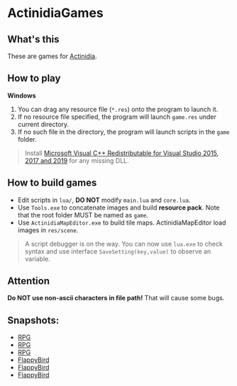 # ActinidiaGames

## What's this

These are games for [Actinidia](https://github.com/mooction/Actinidia).

## How to play

**Windows**

1. You can drag any resource file (`*.res`) onto the program to launch it.
2. If no resource file specified, the program will launch `game.res` under current directory.
3. If no such file in the directory, the program will launch scripts in the `game` folder.

> Install [Microsoft Visual C++ Redistributable for Visual Studio 2015, 2017 and 2019](https://aka.ms/vs/16/release/vc_redist.x64.exe) for any missing DLL.

## How to build games

* Edit scripts in `lua/`, **DO NOT** modify `main.lua` and `core.lua`.
* Use `Tools.exe` to concatenate images and build **resource pack**. Note that the root folder MUST be named as `game`.
* Use `ActinidiaMapEditor.exe` to build tile maps. ActinidiaMapEditor load images in `res/scene`.

> A script debugger is on the way. You can now use `lua.exe` to check syntax and use interface `SaveSetting(key,value)` to observe an variable.

## Attention

**Do NOT use non-ascii characters in file path!** That will cause some bugs.

## Snapshots:

* [RPG](https://moooc.oss-cn-shenzhen.aliyuncs.com/blog/actinidia_prev1.png)
* [RPG](https://moooc.oss-cn-shenzhen.aliyuncs.com/blog/actinidia_prev2.png)
* [RPG](https://moooc.oss-cn-shenzhen.aliyuncs.com/blog/actinidia_prev3.png)
* [FlappyBird](https://moooc.oss-cn-shenzhen.aliyuncs.com/blog/flappybird-1.png)
* [FlappyBird](https://moooc.oss-cn-shenzhen.aliyuncs.com/blog/flappybird-2.png)
* [FlappyBird](https://moooc.oss-cn-shenzhen.aliyuncs.com/blog/flappybird-3.png)
